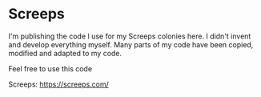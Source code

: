 # Screeps

I'm publishing the code I use for my Screeps colonies here. I didn't invent and develop everything myself. Many parts of my code have been copied, modified and adapted to my code.

Feel free to use this code

Screeps: https://screeps.com/
